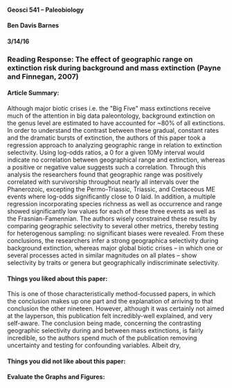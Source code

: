#### Geosci 541 – Paleobiology
#### Ben Davis Barnes
#### 3/14/16

### Reading Response: The effect of geographic range on extinction risk during background and mass extinction (Payne and Finnegan, 2007)


#### Article Summary:

  Although major biotic crises i.e. the "Big Five" mass extinctions receive much of the attention in big data paleontology, background extinction on the genus level are estimated to have accounted for ~80% of all extinctions. In order to understand the contrast between these gradual, constant rates and the dramatic bursts of extinction, the authors of this paper took a regression approach to analyzing geographic range in relation to extinction selectivity. Using log-odds ratios, a 0 for a given 10My interval would indicate no correlation between geographical range and extinction, whereas a positive or negative value suggests such a correlation. Through this analysis the researchers found that geographic range was positively correlated with survivorship throughout nearly all intervals over the Phanerozoic, excepting the Permo-Triassic, Triassic, and Cretaceous ME events where log-odds significantly close to 0 laid. In addition, a multiple regression incorporating species richness as well as occurrence and range showed significantly low values for each of these three events as well as the Frasnian-Famennian. The authors wisely constrained these results by comparing geographic selectivity to several other metrics, thereby testing for heterogenous sampling: no significant biases were revealed. From these conclusions, the researchers infer a strong geographica selectivity during background extinction, whereas major global biotic crises – in which one or several processes acted in similar magnitudes on all plates – show selectivity by traits or genera but geographically indiscriminate selectivity.

#### Things you liked about this paper:
  
  This is one of those characteristically method-focussed papers, in which the conclusion makes up one part and the explanation of arriving to that conclusion the other nineteen. However, although it was certainly not aimed at the layperson, this publication felt incredibly-well explained, and very self-aware. The conclusion being made, concerning the contrasting geographic selectivity during and between mass extinctions, is fairly incredible, so the authors spend much of the publication removing uncertainty and testing for confounding variables. Albeit dry, 

#### Things you did not like about this paper:

#### Evaluate the Graphs and Figures:
